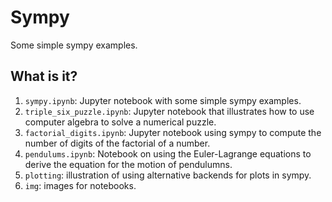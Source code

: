 # Sympy
Some simple sympy examples.

## What is it?
1. `sympy.ipynb`: Jupyter notebook with some simple sympy examples.
1. `triple_six_puzzle.ipynb`: Jupyter notebook that illustrates how to
    use computer algebra to solve a numerical puzzle.
1. `factorial_digits.ipynb`: Jupyter notebook using sympy to compute the
    number of digits of the factorial of a number.
1. `pendulums.ipynb`: Notebook on using the Euler-Lagrange equations to derive
   the equation for the motion of pendulumns.
1. `plotting`: illustration of using alternative backends for plots in sympy.
1. `img`: images for notebooks.
